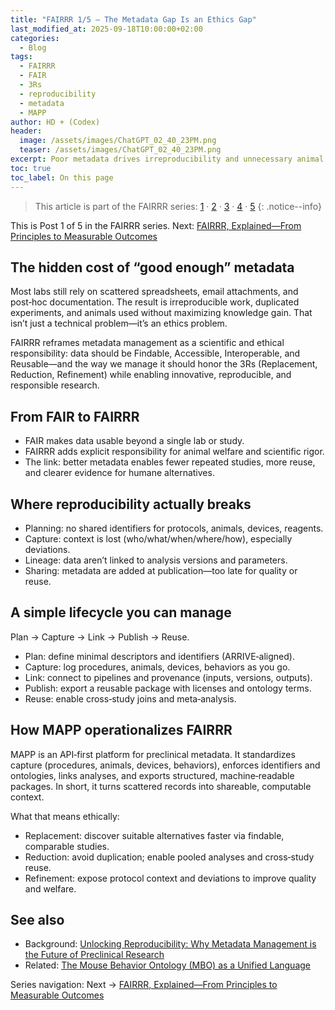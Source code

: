 ```yaml
---
title: "FAIRRR 1/5 — The Metadata Gap Is an Ethics Gap"
last_modified_at: 2025-09-18T10:00:00+02:00
categories:
  - Blog
tags:
  - FAIRRR
  - FAIR
  - 3Rs
  - reproducibility
  - metadata
  - MAPP
author: HD + (Codex)
header:
  image: /assets/images/ChatGPT_02_40_23PM.png
  teaser: /assets/images/ChatGPT_02_40_23PM.png
excerpt: Poor metadata drives irreproducibility and unnecessary animal use. FAIRRR reframes metadata as a scientific and ethical responsibility—and MAPP makes it operational.
toc: true
toc_label: On this page
---
```


> This article is part of the FAIRRR series: [1](/Blog/fairrr-ethics-of-metadata/) · [2](/Blog/fairrr-explained-metrics-outcomes/) · [3](/Blog/mapp-api-first-fairrr/) · [4](/Blog/case-study-hcm-mapp-ontology/) · [5](/Blog/fairrr-playbook-30-days/)
{: .notice--info}

This is Post 1 of 5 in the FAIRRR series. Next: [FAIRRR, Explained—From Principles to Measurable Outcomes](/Blog/fairrr-explained-metrics-outcomes/)

## The hidden cost of “good enough” metadata

Most labs still rely on scattered spreadsheets, email attachments, and post‑hoc documentation. The result is irreproducible work, duplicated experiments, and animals used without maximizing knowledge gain. That isn’t just a technical problem—it’s an ethics problem.

FAIRRR reframes metadata management as a scientific and ethical responsibility: data should be Findable, Accessible, Interoperable, and Reusable—and the way we manage it should honor the 3Rs (Replacement, Reduction, Refinement) while enabling innovative, reproducible, and responsible research.

## From FAIR to FAIRRR

- FAIR makes data usable beyond a single lab or study.
- FAIRRR adds explicit responsibility for animal welfare and scientific rigor.
- The link: better metadata enables fewer repeated studies, more reuse, and clearer evidence for humane alternatives.

## Where reproducibility actually breaks

- Planning: no shared identifiers for protocols, animals, devices, reagents.
- Capture: context is lost (who/what/when/where/how), especially deviations.
- Lineage: data aren’t linked to analysis versions and parameters.
- Sharing: metadata are added at publication—too late for quality or reuse.

## A simple lifecycle you can manage

Plan → Capture → Link → Publish → Reuse.

- Plan: define minimal descriptors and identifiers (ARRIVE‑aligned).
- Capture: log procedures, animals, devices, behaviors as you go.
- Link: connect to pipelines and provenance (inputs, versions, outputs).
- Publish: export a reusable package with licenses and ontology terms.
- Reuse: enable cross‑study joins and meta‑analysis.

## How MAPP operationalizes FAIRRR

MAPP is an API‑first platform for preclinical metadata. It standardizes capture (procedures, animals, devices, behaviors), enforces identifiers and ontologies, links analyses, and exports structured, machine‑readable packages. In short, it turns scattered records into shareable, computable context.

What that means ethically:

- Replacement: discover suitable alternatives faster via findable, comparable studies.
- Reduction: avoid duplication; enable pooled analyses and cross‑study reuse.
- Refinement: expose protocol context and deviations to improve quality and welfare.

## See also

- Background: [Unlocking Reproducibility: Why Metadata Management is the Future of Preclinical Research](/Blog/metadata-reproducibility/)
- Related: [The Mouse Behavior Ontology (MBO) as a Unified Language](/Blog/mbo-unified-language/)

Series navigation: Next → [FAIRRR, Explained—From Principles to Measurable Outcomes](/Blog/fairrr-explained-metrics-outcomes/)
